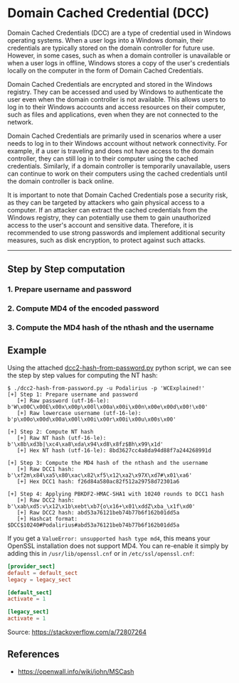 # Domain Cached Credential (DCC)

Domain Cached Credentials (DCC) are a type of credential used in Windows operating systems. When a user logs into a Windows domain, their credentials are typically stored on the domain controller for future use. However, in some cases, such as when a domain controller is unavailable or when a user logs in offline, Windows stores a copy of the user's credentials locally on the computer in the form of Domain Cached Credentials.

Domain Cached Credentials are encrypted and stored in the Windows registry. They can be accessed and used by Windows to authenticate the user even when the domain controller is not available. This allows users to log in to their Windows accounts and access resources on their computer, such as files and applications, even when they are not connected to the network.

Domain Cached Credentials are primarily used in scenarios where a user needs to log in to their Windows account without network connectivity. For example, if a user is traveling and does not have access to the domain controller, they can still log in to their computer using the cached credentials. Similarly, if a domain controller is temporarily unavailable, users can continue to work on their computers using the cached credentials until the domain controller is back online.

It is important to note that Domain Cached Credentials pose a security risk, as they can be targeted by attackers who gain physical access to a computer. If an attacker can extract the cached credentials from the Windows registry, they can potentially use them to gain unauthorized access to the user's account and sensitive data. Therefore, it is recommended to use strong passwords and implement additional security measures, such as disk encryption, to protect against such attacks.

---

## Step by Step computation

### 1. Prepare username and password


### 2. Compute MD4 of the encoded password


### 3. Compute the MD4 hash of the nthash and the username


## Example

Using the attached [dcc2-hash-from-password.py](./dcc2-hash-from-password.py) python script, we can see the step by step values for computing the NT hash:

```
$ ./dcc2-hash-from-password.py -u Podalirius -p 'WCExplained!'
[+] Step 1: Prepare username and password
   [+] Raw password (utf-16-le): b'W\x00C\x00E\x00x\x00p\x00l\x00a\x00i\x00n\x00e\x00d\x00!\x00'
   [+] Raw lowercase username (utf-16-le): b'p\x00o\x00d\x00a\x00l\x00i\x00r\x00i\x00u\x00s\x00'

[+] Step 2: Compute NT hash
   [+] Raw NT hash (utf-16-le): b'\x8b\xd3b|\xc4\xa8\xda\x94\xd8\x8fz$Bh\x99\x1d'
   [+] Hex NT hash (utf-16-le): 8bd3627cc4a8da94d88f7a244268991d

[+] Step 3: Compute the MD4 hash of the nthash and the username
   [+] Raw DCC1 hash: b'\xf2m\x84\xa5\x80\xac\x82\xf5\x12\xa2\x97X\xd7#\x01\xa6'
   [+] Hex DCC1 hash: f26d84a580ac82f512a29758d72301a6

[+] Step 4: Applying PBKDF2-HMAC-SHA1 with 10240 rounds to DCC1 hash
   [+] Raw DCC2 hash: b'\xab\xd5:v\x12\x1b\xebt\xb7{o\x16+\x01\xddZ\xba_\x1f\xd0'
   [+] Raw DCC2 hash: abd53a76121beb74b77b6f162b01dd5a
   [+] Hashcat format: $DCC$10240#Podalirius#abd53a76121beb74b77b6f162b01dd5a
```

If you get a `ValueError: unsupported hash type md4`, this means your OpenSSL installation does not support MD4. You can re-enable it simply by adding this in `/usr/lib/openssl.cnf` or in `/etc/ssl/openssl.cnf`:

```conf
[provider_sect]
default = default_sect
legacy = legacy_sect

[default_sect]
activate = 1

[legacy_sect]
activate = 1
```

Source: https://stackoverflow.com/a/72807264

## References
 - https://openwall.info/wiki/john/MSCash
